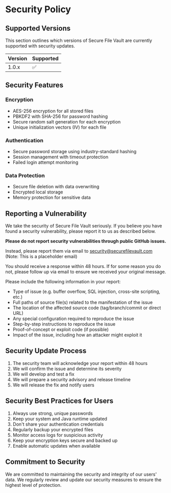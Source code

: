 # Security Policy

## Supported Versions

This section outlines which versions of Secure File Vault are currently supported with security updates.

| Version | Supported          |
| ------- | ------------------ |
| 1.0.x   | :white_check_mark: |

## Security Features

### Encryption
- AES-256 encryption for all stored files
- PBKDF2 with SHA-256 for password hashing
- Secure random salt generation for each encryption
- Unique initialization vectors (IV) for each file

### Authentication
- Secure password storage using industry-standard hashing
- Session management with timeout protection
- Failed login attempt monitoring

### Data Protection
- Secure file deletion with data overwriting
- Encrypted local storage
- Memory protection for sensitive data

## Reporting a Vulnerability

We take the security of Secure File Vault seriously. If you believe you have found a security vulnerability, please report it to us as described below.

**Please do not report security vulnerabilities through public GitHub issues.**

Instead, please report them via email to security@securefilevault.com (Note: This is a placeholder email)

You should receive a response within 48 hours. If for some reason you do not, please follow up via email to ensure we received your original message.

Please include the following information in your report:

- Type of issue (e.g. buffer overflow, SQL injection, cross-site scripting, etc.)
- Full paths of source file(s) related to the manifestation of the issue
- The location of the affected source code (tag/branch/commit or direct URL)
- Any special configuration required to reproduce the issue
- Step-by-step instructions to reproduce the issue
- Proof-of-concept or exploit code (if possible)
- Impact of the issue, including how an attacker might exploit it

## Security Update Process

1. The security team will acknowledge your report within 48 hours
2. We will confirm the issue and determine its severity
3. We will develop and test a fix
4. We will prepare a security advisory and release timeline
5. We will release the fix and notify users

## Security Best Practices for Users

1. Always use strong, unique passwords
2. Keep your system and Java runtime updated
3. Don't share your authentication credentials
4. Regularly backup your encrypted files
5. Monitor access logs for suspicious activity
6. Keep your encryption keys secure and backed up
7. Enable automatic updates when available

## Commitment to Security

We are committed to maintaining the security and integrity of our users' data. We regularly review and update our security measures to ensure the highest level of protection.